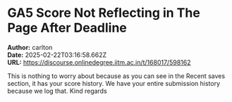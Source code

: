 # GA5 Score Not Reflecting in The Page After Deadline

**Author:** carlton  
**Date:** 2025-02-22T03:16:58.662Z  
**URL:** https://discourse.onlinedegree.iitm.ac.in/t/168017/598162

This is nothing to worry about because as you can see in the Recent saves section, it has your score history. We have your entire submission history because we log that.
Kind regards
